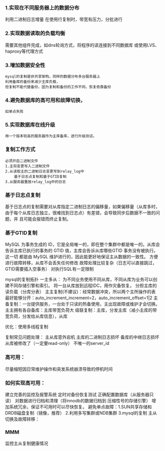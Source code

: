 ### 1.实现在不同服务器上的数据分布  
  利用二进制日志增量
  在使用行复制时，带宽有压力，分批进行
### 2.实现数据读取的负载均衡  
   需要其他组件完成，如dns轮询方式，将程序的读连接到不同数据库
   或使用LVS、haproxy等代理方式
   
### 3.增加数据安全性  
    mysql的复制是非共享架构，同样的数据分布多台服务器上
    利用备库的备份来减少主库负载，
    但复制不能代替备份，因为复制和备份的工作不同，恢复依靠备份
### 4.避免数据库的高可用和故障切换， 
    如单点失败  
### 5.实现数据库在线升级  
    用一个版本较高的服务器作为主库备库，进行升级测试。

### 复制工作方式
    必须开启二进制文件  
    1.主将变更写入二进制文件  
    2.从读取主的二进制日志变更写到relay_log中  
        基于日志点复制和基于GTID复制  
    3.从服务器重放relay_log中的日志  
            
### 基于日志点复制
  基于日志点的复制需要对从库指定二进制日志的偏移量，如果偏移量（从库多时，由于每个从库日志独立，很难找到日志点）有差错，会导致同步后数据不一致的问题，并
且可能会报错而终止复制。
  
### 基于GTID复制
  MySQL 为事务生成的 ID，它是全局唯一的，即在整个集群中都是唯一的。从库会告诉主库已执行的事务的 GTID 值，主库会告诉从库哪些GTID 事务没有被执行。这一切  都是由 MySQL 维护进行的，因此能更好地保证主从数据的一致性。
  方便进行故障转移，从库不会丢失任何修改
  故障处理比较复杂（日志可以直接跳过，GTID需要插入空事务）
  对执行SQL有一定限制
   
mysql的复制拓扑
  一主多从：
      为不同业务使用不同从库，不同从库为业务可以创建不同存储引擎和索引。
      将一台从库放到远程IDC，用作灾备恢复。
      分担主库的读负载（分库分表）
   主主复制(不建议)：经常数据冲突，所以两个主所操作的表最好能够分开：auto_increment_increment=2，auto_increment_offset=1|2
   主备复制：一台提供服务，一台处于只读的热备使用，主出现故障或维护才会切换。
   主主拥有各自备库：主库带宽负荷大
   级联复制：主库，分发主库（减小主库的带宽负荷，分发给从库信息），从库
   
   优化：使用多线程复制
   
   复制常见问题处理：
      主从库意外宕机
      主库的二进制日志损坏
      备库的中继日志损坏
      从库被修改了（一定要read-only）
       不唯一的server_id
       
  ### 高可用：
  尽量缩短因日常维护操作和突发系统崩溃导致的停机时间
  
  ### 如何实现高可用：
  建立完善的监控及报警系统
  定时对备份恢复测试
  正确配置数据库（从服务器只读）
  对数据进行归档和清理（将innodb的数据归档到 压缩性号的存储引擎）
  增加系统冗余，保证不可用时可以尽快恢复。
       避免单点故障：1.SUN共享存储和DRDB磁盘复制（镜像，推荐） 2.利用多写集群或NDB集群 3.mysql的复制
       主从切换及故障转移：
  
    
 ### MMM
 监控主从复制健康情况
 
